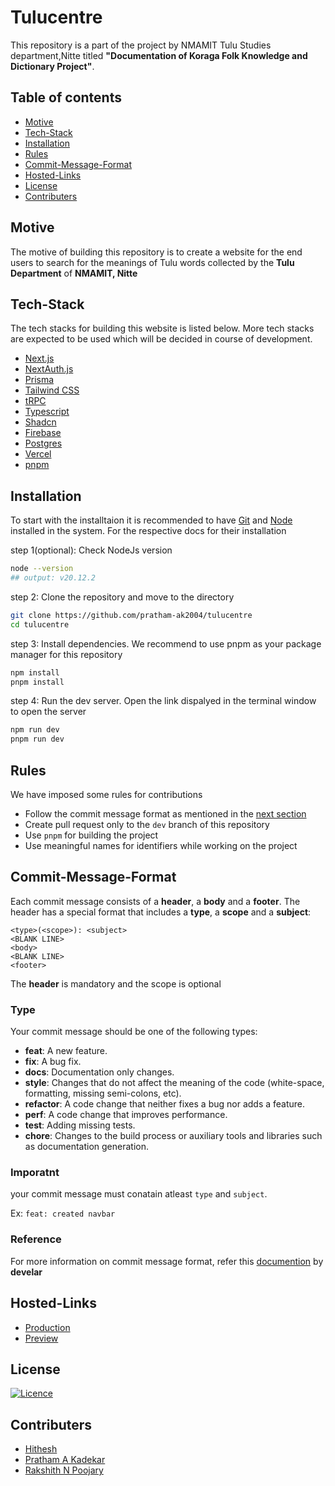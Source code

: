 # Tulucentre

This repository is a part of the project by NMAMIT Tulu Studies department,Nitte titled <b>"Documentation of Koraga Folk Knowledge and Dictionary Project"</b>.

## Table of contents

- [Motive](#motive)
- [Tech-Stack](#tech-stack)
- [Installation](#installation)
- [Rules](#rules)
- [Commit-Message-Format](#commit-message-format)
- [Hosted-Links](#hosted-links)
- [License](#license)
- [Contributers](#contributers)

## Motive

The motive of building this repository is to create a website for the end users to search for the meanings of Tulu words collected by the <b>Tulu Department</b> of <b>NMAMIT, Nitte</b>

## Tech-Stack

The tech stacks for building this website is listed below. More tech stacks are expected to be used which will be decided in course of development.

- [Next.js](https://nextjs.org)
- [NextAuth.js](https://next-auth.js.org)
- [Prisma](https://prisma.io)
- [Tailwind CSS](https://tailwindcss.com)
- [tRPC](https://trpc.io)
- [Typescript](https://www.typescriptlang.org/)
- [Shadcn](https://ui.shadcn.com/)
- [Firebase](https://firebase.google.com/)
- [Postgres](https://www.postgresql.org/)
- [Vercel](https://vercel.com/)
- [pnpm](https://pnpm.io/)

## Installation

To start with the installtaion it is recommended to have [Git](https://git-scm.com/) and [Node](https://nodejs.org/en) installed in the system. For the respective docs for their installation

step 1(optional): Check NodeJs version

```bash
node --version
## output: v20.12.2
```

step 2: Clone the repository and move to the directory

```bash
git clone https://github.com/pratham-ak2004/tulucentre
cd tulucentre
```

step 3: Install dependencies. We recommend to use pnpm as your package manager for this repository

```bash
npm install
pnpm install
```

step 4: Run the dev server. Open the link dispalyed in the terminal window to open the server

```bash
npm run dev
pnpm run dev
```

## Rules

We have imposed some rules for contributions

- Follow the commit message format as mentioned in the [next section](#commit-message-format)
- Create pull request only to the `dev` branch of this repository
- Use `pnpm` for building the project
- Use meaningful names for identifiers while working on the project

## Commit-Message-Format

Each commit message consists of a <b>header</b>, a <b>body</b> and a <b>footer</b>. The header has a special format that includes a <b>type</b>, a <b>scope</b> and a <b>subject</b>:

```code
<type>(<scope>): <subject>
<BLANK LINE>
<body>
<BLANK LINE>
<footer>
```

The <b>header</b> is mandatory and the scope is optional

### Type

Your commit message should be one of the following types:

- <b>feat</b>: A new feature.
- <b>fix</b>: A bug fix.
- <b>docs</b>: Documentation only changes.
- <b>style</b>: Changes that do not affect the meaning of the code (white-space, formatting, missing semi-colons, etc).
- <b>refactor</b>: A code change that neither fixes a bug nor adds a feature.
- <b>perf</b>: A code change that improves performance.
- <b>test</b>: Adding missing tests.
- <b>chore</b>: Changes to the build process or auxiliary tools and libraries such as documentation generation.

### Imporatnt

your commit message must conatain atleast `type` and `subject`.

Ex: `feat: created navbar`

### Reference

For more information on commit message format, refer this [documention](https://gist.github.com/develar/273e2eb938792cf5f86451fbac2bcd51) by <b>develar</b>

## Hosted-Links

- [Production](https://tulucentre-kbadykwau-pratham-a-ks-projects.vercel.app/)
- [Preview](https://tulucentre-6nvm5zo5z-pratham-a-ks-projects.vercel.app/)

## License

[![Licence](https://img.shields.io/github/license/Ileriayo/markdown-badges?style=for-the-badge)](./LICENSE)

## Contributers

- [Hithesh](https://github.com/HitheshPoojary187)
- [Pratham A Kadekar](https://github.com/pratham-ak2004)
- [Rakshith N Poojary](https://github.com/Rakshu047)
